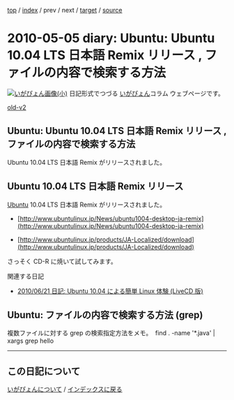 [top](https://igapyon.github.io/diary/) 
 / [index](https://igapyon.github.io/diary/2010/index.html) 
 / prev 
 / next 
 / [target](https://igapyon.github.io/diary/2010/ig100505.html) 
 / [source](https://github.com/igapyon/diary/blob/gh-pages/2010/ig100505.html.src.md) 

2010-05-05 diary: Ubuntu: Ubuntu 10.04 LTS 日本語 Remix リリース , ファイルの内容で検索する方法
=====================================================================================================
[![いがぴょん画像(小)](https://igapyon.github.io/diary/images/iga200306s.jpg "いがぴょん")](https://igapyon.github.io/diary/memo/memoigapyon.html) 日記形式でつづる [いがぴょん](https://igapyon.github.io/diary/memo/memoigapyon.html)コラム ウェブページです。

[old-v2](ig100505-orig.html)

## Ubuntu: Ubuntu 10.04 LTS 日本語 Remix リリース , ファイルの内容で検索する方法

Ubuntu 10.04 LTS 日本語 Remix がリリースされました。

## Ubuntu 10.04 LTS 日本語 Remix リリース

[Ubuntu](http://www.igapyon.jp/igapyon/diary/keyword/ubuntu.html) 10.04 LTS 日本語 Remix がリリースされました。

* [http://www.ubuntulinux.jp/News/ubuntu1004-desktop-ja-remix](http://www.ubuntulinux.jp/News/ubuntu1004-desktop-ja-remix)
  
* [http://www.ubuntulinux.jp/products/JA-Localized/download](http://www.ubuntulinux.jp/products/JA-Localized/download)

さっそく CD-R に焼いて試してみます。

関連する日記

* [2010/06/21 日記: Ubuntu 10.04 による簡単 Linux 体験 (LiveCD 版)](ig100621.html)

## Ubuntu: ファイルの内容で検索する方法 (grep)

複数ファイルに対する grep の検索指定方法をメモ。
 find . -name '*.java' | xargs grep hello


----------------------------------------------------------------------------------------------------

## この日記について
[いがぴょんについて](https://igapyon.github.io/diary/memo/memoigapyon.html) / [インデックスに戻る](https://igapyon.github.io/diary/idxall.html)
